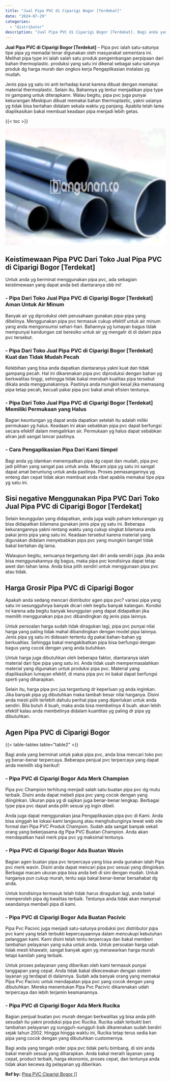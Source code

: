 ```yaml
---
title: "Jual Pipa PVC di Ciparigi Bogor [Terdekat]"
date: "2024-07-29"
categories: 
  - "distributor"
description: "Jual Pipa PVC di Ciparigi Bogor [Terdekat]. Bagi anda yang tengah order pipa pvc tidak perlu bimbang, di sini anda bakal meraih sesuai yang diharapkan. Anda..."
---
```


**Jual Pipa PVC di Ciparigi Bogor \[Terdekat\]** – Pipa pvc ialah satu-satunya tipe pipa yg memadai tenar digunakan oleh masyarakat sementara ini. Melihat pipa type ini ialah salah satu produk pengembangan perpipaan dari bahan thermoplastic. produksi yang satu ini dikenal sebagai satu-satunya produk dg harga murah dan ongkos kerja Pengaplikasian instalasi yg mudah.

Jenis pipa yg satu ini anti terhadap karat karena dibuat dengan memakai material thermoplastic. Selain itu, Bahannya yg lentur menjadikan pipa type ini gampang untuk diterapkann. Walau begitu, pipa pvc juga punyai kekurangan Meskipun dibuat memakai bahan thermoplastic, yakni usianya yg tidak bisa bertahan didalam sekala waktu yg panjang. Apabila telah lama diaplikasikan bakal membuat keadaan pipa menjadi lebih getas.

{{< toc >}}

![Jual Pipa PVC di Ciparigi Bogor [Terdekat]](/images/jaul-pipa-pvc-60.png)

## Keistimewaan Pipa PVC Dari Toko Jual Pipa PVC di Ciparigi Bogor \[Terdekat\]

Untuk anda yg berminat menggunakan pipa pvc, ada sebagian keistimewaan yang dapat anda beli diantaranya sbb ini!

### \- Pipa Dari Toko Jual Pipa PVC di Ciparigi Bogor \[Terdekat\] Aman Untuk Air Minum

Banyak air yg diproduksi oleh perusahaan gunakan pipa-pipa yang dibelinya. Menggunakan pipa pvc termasuk cukup efektif untuk air minum yang anda mengonsumsi sehari-hari. Bahannya yg lumayan bagus tidak mempunyai kandungan zat beresiko untuk air yg mengalir di di dalam pipa pvc tersebut.

### \- Pipa Dari Toko Jual Pipa PVC di Ciparigi Bogor \[Terdekat\] Kuat dan Tidak Mudah Pecah

Kelebihan yang bisa anda dapatkan diantaranya yakni kuat dan tidak gampang pecah. Hal ini dikarenakan pipa pvc diproduksi dengan bahan yg berkwalitas tinggi, sehingga tidak bakal merubah kualitas pipa tersebut dikala anda menggunakannya. Pastinya anda mungkin kesal jika memasang pipa tetap pecah, kecuali pakai pipa pvc bakal amat efisien tentunya.

### \- Pipa Dari Toko Jual Pipa PVC di Ciparigi Bogor \[Terdekat\] Memiliki Permukaan yang Halus

Bagian keuntungan yg dapat anda dapatkan setelah itu adalah miliki permukaan yg halus. Keadaan ini akan sebabkan pipa pvc dapat berfungsi secara efektif dalam mengalirkan air. Permukaan yg halus dapat sebabkan aliran jadi sangat lancar pastinya.

### \- Cara Pengaplikasian Pipa Dari Kami Simpel

Bagi anda yg idamkan menempatkan pipa dg cepat dan mudah, pipa pvc jadi pilihan yang sangat pas untuk anda. Macam pipa yg satu ini sangat dapat amat beruntung untuk anda pastinya. Proses pemasangannya yg enteng dan cepat tidak akan membuat anda ribet apabila memakai tipe pipa yg satu ini.

## Sisi negative Menggunakan Pipa PVC Dari Toko Jual Pipa PVC di Ciparigi Bogor \[Terdekat\]

Selain keunggulan yang didapatkan, anda juga wajib paham kekurangan yg bisa didapatkan bilamana gunakan jenis pipa yg satu ini. Beberapa kekurangannya yakni rentang waktu yang cukup singkat bilamana anda pakai jenis pipa yang satu ini. Keadaan tersebut karena material yang digunakan didalam menyebabkan pipa pvc yang mungkin banget tidak bakal bertahan dg lama.

Walaupun begitu, semuanya tergantung dari diri anda sendiri juga. jika anda bisa menggunakannya dg bagus, maka pipa pvc kondisinya dapat tetap awet dan tahan lama. Anda bisa pilih sendiri untuk menggunaan pipa pvc atau tidak.

## Harga Grosir Pipa PVC di Ciparigi Bogor

Apakah anda sedang mencari distributor agen pipa pvc? variasi pipa yang satu ini sesungguhnya banyak dicari oleh begitu banyak kalangan. Kondisi ini karena ada begitu banyak keunggulan yang dapat didapatkan jika memilih menggunakan pipa pvc dibandingkan dg jenis pipa lainnya.

Untuk persoalan harga sudah tidak diragukan lagi, pipa pvc punyai nilai harga yang paling tidak mahal dibandingkan dengan model pipa lainnya. Jenis pipa yg satu ini didesain tertentu dg pakai bahan-bahan yg berkualtias. Sehingga bakal mengakibatkan pipa bisa berfungsi dengan bagus yang cocok dengan yang anda butuhkan.

Untuk harga juga dibutuhkan oleh beberapa faktor, diantaranya ialah material dari tipe pipa yang satu ini. Anda tidak usah mempermasalahkan material yang digunakan untuk produksi pipa pvc. Material yang diaplikasikan lumayan efektif, di mana pipa pvc ini bakal dapat berfungsi sperti yang diharapkan.

Selain itu, harga pipa pvc jua tergantung dr keperluan yg anda inginkan. Jika banyak pipa yg dibutuhkan maka tambah besar nilai harganya. Disini anda mesti pilih terlebih dahulu perihal pipa yang diperlukan untuk anda sendiri. Bila butuh 4 buah, maka anda bisa membelinya 4 buah. akan lebih efektif kalau anda membelinya didalam kuantitas yg paling dr pipa yg dibutuhkan.

## Agen Pipa PVC di Ciparigi Bogor

{{< table-tables table="table2" >}}

Bagi anda yang berminat untuk pakai pipa pvc, anda bisa mencari toko pvc yg benar-benar terpercaya. Beberapa penjual pvc terpercaya yang dapat anda memilih sbg berikut!

### \- Pipa PVC di Ciparigi Bogor Ada Merk Champion

Pipa pvc Champion terhitung menjadi salah satu buatan pipa pvc dg mutu terbaik. Disini anda dapat mebeli pipa pvc yang cocok dengan yang diinginkan. Ukuran pipa yg di sajikan juga benar-benar lengkap. Berbagai type pipa pvc dapat anda pilih sesuai yg ingin dibeli.

Anda juga dapat menggunakan jasa Pengaplikasian pipa pvc di Kami. Anda bisa singgah ke lokasi kami langsung atau menghubunginya lewat web site formal dari Pipa PVC Produk Champion. Sudah ada sangat banyak sekali orang yang bekerjasama dg Pipa PVC Buatan Champion. Anda akan mendapatkan hasil merk pipa pvc yg maksimal tentunya.

### \- Pipa PVC di Ciparigi Bogor Ada Buatan Wavin

Bagian agen buatan pipa pvc terpercaya yang bisa anda gunakan ialah Pipa pvc merk wavin. Disini anda dapat mencari pipa pvc sesuai yang diinginkan. Berbagai macam ukuran pipa bisa anda beli di sini dengan mudah. Untuk harganya pun cukup murah, tentu saja bakal benar-benar bersahabat dg anda.

Untuk kondisinya termasuk telah tidak harus diragukan lagi, anda bakal memperoleh pipa dg kwalitas terbaik. Tentunya anda tidak akan menyesal seandainya membeli pipa di kami.

### \- Pipa PVC di Ciparigi Bogor Ada Buatan Pacivic

Pipa Pvc Pacivic juga menjadi satu-satunya produksi pvc distributor pipa pvc kami yang telah terbukti kepercayaannya dalam mencukupi kebutuhan pelanggan kami. Kami disini telah tentu terpercaya dan bakal memberi tambahan pelayanan yang suka untuk anda. Untuk persoalan harga udah tidak mesti khawatir, sangat banyak agen yg menawarkan harga murah tetapi kamilah yang terbaik.

Untuk proses pelayanan yang diberikan oleh kami termasuk punyai tanggapan yang cepat. Anda tidak bakal dikecewakan dengan sistem layanan yg terdapat di dalamnya. Sudah ada banyak orang yang memakai Pipa Pvc Pacivic untuk mendapatan pipa pvc yang cocok dengan yang dibutuhkan. Mereka menentukan Pipa Pvc Pacivic dikarenakan udah terpercaya dan lebih terjamin keamanannya.

### \- Pipa PVC di Ciparigi Bogor Ada Merk Rucika

Bagian penjual buatan pvc murah dengan berkwalitas yg bisa anda pilih sesudah itu yakni produksi pipa pvc Rucika. Rucika udah terbukti beri tambahan pelayanan yg sungguh-sungguh baik dikarenakan sudah berdiri sejak tahun 2002. Hingga hingga waktu ini, Rucika tetap terus sedia kan pipa yang cocok dengan yang dibutuhkan customernya.

Bagi anda yang tengah order pipa pvc tidak perlu bimbang, di sini anda bakal meraih sesuai yang diharapkan. Anda bakal meraih layanan yang cepat, product terbaik, harga ekonomis, proses cepat, dan tentunya anda tidak akan kecewa dg pelayanan yg diberikan.

**Ref by:** [Pipa PVC Ciparigi Bogor []](https://id.wikipedia.org/wiki/Pipa)
